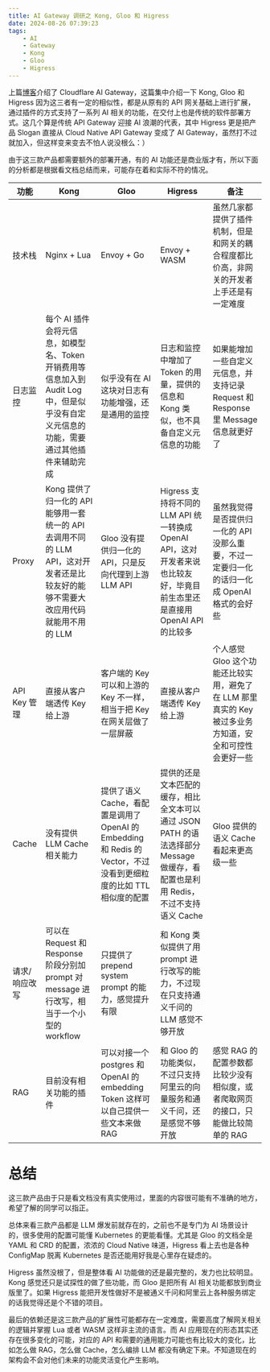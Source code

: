 ```yaml
---
title: AI Gateway 调研之 Kong, Gloo 和 Higress
date: 2024-08-26 07:39:23
tags:
    - AI
    - Gateway
    - Kong
    - Gloo
    - Higress
---
```


上篇[博客](2024-08-25-ai-gateway-cloudflare)介绍了 Cloudflare AI Gateway，这篇集中介绍一下 Kong, Gloo 和 Higress 因为这三者有一定的相似性，都是从原有的 API 网关基础上进行扩展，通过插件的方式支持了一系列 AI 相关的功能，在交付上也是传统的软件部署方式。这几个算是传统 API Gateway 迎接 AI 浪潮的代表，其中 Higress 更是把产品 Slogan 直接从 Cloud Native API Gateway 变成了 AI Gateway，虽然打不过就加入，但这样变来变去不怕人说没根么：）

由于这三款产品都需要额外的部署开通，有的 AI 功能还是商业版才有，所以下面的分析都是根据看文档总结而来，可能存在着和实际不符的情况。

|  功能  | Kong     | Gloo     | Higress | 备注 |
| ----- | -------- | -------- | ----- |  --- |
| 技术栈 | Nginx + Lua | Envoy + Go | Envoy + WASM | 虽然几家都提供了插件机制，但是和网关的耦合程度都比价高，非网关的开发者上手还是有一定难度 |
| 日志监控  | 每个 AI 插件会将元信息，如模型名、Token 开销费用等信息加入到 Audit Log 中，但是似乎没有自定义元信息的功能，需要通过其他插件来辅助完成 | 似乎没有在 AI 这块对日志有功能增强，还是通用的监控 | 日志和监控中增加了 Token 的用量，提供的信息和 Kong 类似，也不具备自定义元信息的功能 | 如果能增加一些自定义元信息，并支持记录 Request 和 Response 里 Message 信息就更好了 |
| Proxy | Kong 提供了归一化的 API 能够用一套统一的 API 去调用不同的 LLM API，这对开发者还是比较友好的能够不需要大改应用代码就能用不用的 LLM | Gloo 没有提供归一化的 API，只是反向代理到上游 LLM API | Higress 支持将不同的 LLM API 统一转换成 OpenAI API，这对开发者来说也比较友好，毕竟目前生态里还是直接用 OpenAI API 的比较多 | 虽然我觉得是否提供归一化的 API 没那么重要，不过一定要归一化的话归一化成 OpenAI 格式的会好些 |
|  API Key 管理  | 直接从客户端透传 Key 给上游 | 客户端的 Key 可以和上游的 Key 不一样，相当于把 Key 在网关层做了一层屏蔽 | 直接从客户端透传 Key 给上游 | 个人感觉 Gloo 这个功能还比较实用，避免了在 LLM 那里真实的 Key 被过多业务方知道，安全和可控性会更好一些 |
| Cache | 没有提供 LLM Cache 相关能力 | 提供了语义 Cache，看配置是调用了 OpenAI 的 Embedding 和 Redis 的 Vector，不过没看到更细粒度的比如 TTL 相似度的配置 | 提供的还是文本匹配的缓存，相比全文本可以通过 JSON PATH 的语法选择部分 Message 做缓存，看配置也是利用 Redis，不过不支持语义 Cache | Gloo 提供的语义 Cache 看起来更高级一些 |
|  请求/响应改写  | 可以在 Request 和 Response 阶段分别加 prompt 对 message 进行改写，相当于一个小型的 workflow | 只提供了 prepend system prompt 的能力，感觉提升有限  | 和 Kong 类似提供了用 prompt 进行改写的能力，不过现在只支持通义千问的 LLM 感觉不够开放 |  |
| RAG | 目前没有相关功能的插件 | 可以对接一个 postgres 和 OpenAI 的 embedding Token 这样可以自己提供一些文本来做 RAG | 和 Gloo 的功能类似，不过只支持阿里云的向量服务和通义千问，还是感觉不够开放 | 感觉 RAG 的配置参数都比较少没有相似度，或者爬取网页的接口，只能做比较简单的 RAG |

# 总结

这三款产品由于只是看文档没有真实使用过，里面的内容很可能有不准确的地方，希望了解的同学可以指正。

总体来看三款产品都是 LLM 爆发前就存在的，之前也不是专门为 AI 场景设计的，很多使用的配置可能懂 Kubernetes 的更能看懂。尤其是 Gloo 的文档全是 YAML 和 CRD 的配置，浓浓的 Cloud Native 味道，Higress 看上去也是各种 ConfigMap 脱离 Kubernetes 是否还能用好我是心里存在疑虑的。

Higress 虽然没根了，但是整体看 AI 功能做的还是最完整的，发力也比较明显。Kong 感觉还只是试探性的做了些功能，而 Gloo 是把所有 AI 相关功能都放到商业版里了。如果 Higress 能把开发性做好不是被通义千问和阿里云上各种服务绑定的话我觉得还是个不错的项目。

最后的依赖还是这三款产品的扩展性可能都存在一定难度，需要高度了解网关相关的逻辑并掌握 Lua 或者 WASM 这样非主流的语言。而 AI 应用现在的形态其实还存在很多变化的可能，对应的 API 和需要的通用能力可能也有比较大的变化，比如怎么做 RAG，怎么做 Cache，怎么编排 LLM 都没有确定下来。不知道现在的架构会不会对他们未来的功能灵活变化产生影响。
